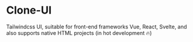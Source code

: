 # Clone-UI
Tailwindcss UI, suitable for front-end frameworks Vue, React, Svelte, and also supports native HTML projects (in hot development 🔥)
